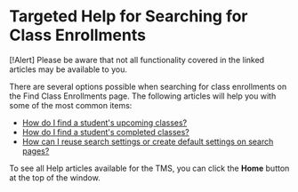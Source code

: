 # Targeted Help for Searching for Class Enrollments

[!Alert] Please be aware that not all functionality covered in the linked articles may be available to you.

There are several options possible when searching for class enrollments on the Find Class Enrollments page. The following articles will help you with some of the most common items:

- [How do I find a student's upcoming classes?](../tms-administrators/classes/enrollments-roster/find-students-upcoming-classes.md)
- [How do I find a student's completed classes?](../tms-administrators/classes/enrollments-roster/find-students-completed-classes.md)
- [How can I reuse search settings or create default settings on search pages?](../tms-administrators/fundamentals/reuse-search-settings-or-create-default-settings-on-search-pages.md)

To see all Help articles available for the TMS, you can click the **Home** button at the top of the window.
